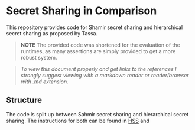 # Secret Sharing in Comparison
This repository provides code for Shamir secret sharing and hierarchical secret sharing as proposed by Tassa.


> **NOTE** The provided code was shortened for the evaluation of the runtimes, as many assertions are simply provided to get a more robust system.


> *To view this document properly and get links to the references
> I strongly suggest viewing with a markdown reader or reader/browser with .md extension.*


## Structure

The code is split up between Sahmir secret sharing and hierarchical secret sharing.
The instructions for both can be found in  [HSS](./Description_Hierarchical.md) and 
